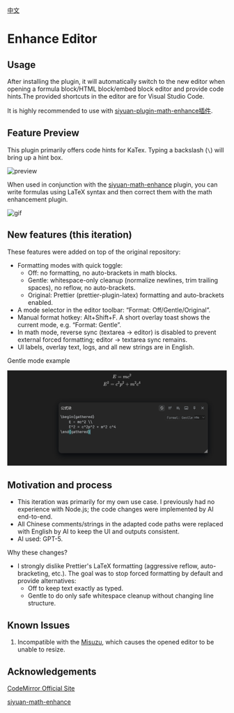 [中文](https://github.com/WingDr/siyuan-plugin-enhance-editor/blob/main/README_zh_CN.md)

# Enhance Editor

## Usage

After installing the plugin, it will automatically switch to the new editor when opening a formula block/HTML block/embed block editor and provide code hints.The provided shortcuts in the editor are for Visual Studio Code.

It is highly recommended to use with [siyuan-plugin-math-enhance插件](https://github.com/Xuanyiyiren/siyuan-plugin-enhance-editor/blob/main/README_zh_CN.md).

## Feature Preview

This plugin primarily offers code hints for KaTex. Typing a backslash (`\`) will bring up a hint box.

![preview](./assets/preview.png)

When used in conjunction with the [siyuan-math-enhance](https://github.com/zxhd863943427/siyuan-math-enhance) plugin, you can write formulas using LaTeX syntax and then correct them with the math enhancement plugin.

![gif](./assets/view.gif)

## New features (this iteration)

These features were added on top of the original repository:

- Formatting modes with quick toggle:
	- Off: no formatting, no auto-brackets in math blocks.
	- Gentle: whitespace-only cleanup (normalize newlines, trim trailing spaces), no reflow, no auto-brackets.
	- Original: Prettier (prettier-plugin-latex) formatting and auto-brackets enabled.
- A mode selector in the editor toolbar: “Format: Off/Gentle/Original”.
- Manual format hotkey: Alt+Shift+F. A short overlay toast shows the current mode, e.g. “Format: Gentle”.
- In math mode, reverse sync (textarea → editor) is disabled to prevent external forced formatting; editor → textarea sync remains.
- UI labels, overlay text, logs, and all new strings are in English.

Gentle mode example

![Gentle Format](./assets/Gentel_Format.png)

## Motivation and process

- This iteration was primarily for my own use case. I previously had no experience with Node.js; the code changes were implemented by AI end-to-end.
- All Chinese comments/strings in the adapted code paths were replaced with English by AI to keep the UI and outputs consistent.
- AI used: GPT-5.

Why these changes?

- I strongly dislike Prettier's LaTeX formatting (aggressive reflow, auto-bracketing, etc.). The goal was to stop forced formatting by default and provide alternatives:
	- Off to keep text exactly as typed.
	- Gentle to do only safe whitespace cleanup without changing line structure.

## Known Issues

1. Incompatible with the [Misuzu](https://github.com/Misuzu2027/syplugin-misuzu-custom), which causes the opened editor to be unable to resize.

## Acknowledgements

[CodeMirror Official Site](https://codemirror.net/)

[siyuan-math-enhance](https://github.com/zxhd863943427/siyuan-math-enhance)
